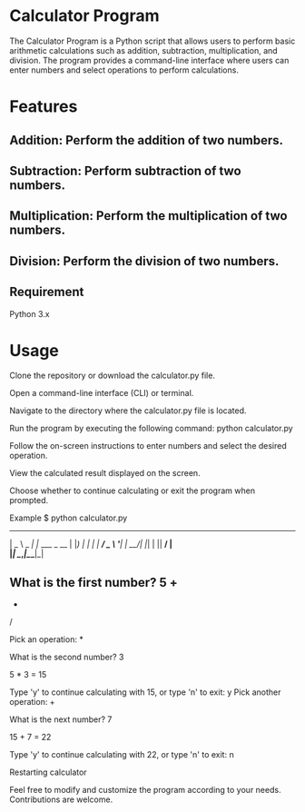 # Calculator Program
The Calculator Program is a Python script that allows users to perform basic arithmetic calculations such as addition, subtraction, multiplication, and division. The program provides a command-line interface where users can enter numbers and select operations to perform calculations.

# Features
## Addition: Perform the addition of two numbers.
## Subtraction: Perform subtraction of two numbers.
## Multiplication: Perform the multiplication of two numbers.
## Division: Perform the division of two numbers.

## Requirement
Python 3.x

# Usage
Clone the repository or download the calculator.py file.

Open a command-line interface (CLI) or terminal.

Navigate to the directory where the calculator.py file is located.

Run the program by executing the following command:
python calculator.py

Follow the on-screen instructions to enter numbers and select the desired operation.

View the calculated result displayed on the screen.

Choose whether to continue calculating or exit the program when prompted.

Example
$ python calculator.py
 ____        _            
|  _ \ _   _| |_ ___ _ __ 
| |_) | | | | __/ _ \ '__|
|  __/| |_| | ||  __/ |   
|_|    \__,_|\__\___|_|   

What is the first number? 5
+
- 
*
/

Pick an operation: *

What is the second number? 3

5 * 3 = 15

Type 'y' to continue calculating with 15, or type 'n' to exit: y
Pick another operation: +

What is the next number? 7

15 + 7 = 22

Type 'y' to continue calculating with 22, or type 'n' to exit: n

Restarting calculator

Feel free to modify and customize the program according to your needs. Contributions are welcome.
